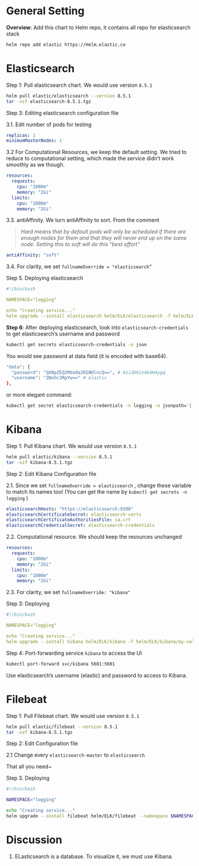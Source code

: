 # General Setting

**Overview**: Add this chart to Helm repo, it contains all repo for elasticsearch stack

```bash
helm repo add elastic https://Helm.elastic.co
```

# Elasticsearch

Step 1: Pull elasticsearch chart. We would use version `8.5.1`

```bash
helm pull elastic/elasticsearch --version 8.5.1
tar -xzf elasticsearch-8.5.1.tgz
```

Step 3: Editing elasticsearch configuration file

3.1. Edit number of pods for testing

```yaml
replicas: 1
minimumMasterNodes: 1
```

3.2 For Computational Resources, we keep the default setting. We tried to reduce to computational setting, which made the service didn’t work smoothly as we though.

```yaml
resources:
  requests:
    cpu: "1000m"
    memory: "2Gi"
  limits:
    cpu: "1000m"
    memory: "2Gi"
```

3.3. antiAffinity. We turn antiAffinity to sort. From the comment

> *Hard means that by default pods will only be scheduled if there are enough nodes for them and that they will never end up on the same node. Setting this to soft will do this "best effort"*
> 

```yaml
antiAffinity: "soft"
```

3.4. For clarity, we set `fullnameOverride = "elasticsearch”`

Step 5. Deploying elasticsearch

```yaml
#!/bin/bash

NAMESPACE="logging"

echo "Creating service..."
helm upgrade --install elasticsearch helm/ELK/elasticsearch -f helm/ELK/elasticsearch/my-values.yaml --namespace $NAMESPACE
```

**Step 6**: After deploying elasticsearch, look into `elasticsearch-credentials` to get elasticsearch’s username and password

```bash
kubectl get secrets elasticsearch-credentials -o json
```

You would see password at data field (it is encoded with base64).

```bash
"data": {
  "password": "QXNpZEQ2MXo0a2RINHlncQ==", # AsidD61z4kdH4ygq
  "username": "ZWxhc3RpYw==" # elastic
},
```

or more elegant command:

```bash
kubectl get secret elasticsearch-credentials -n logging -o jsonpath='{.data.password}' | base64 --decode
```

# Kibana

Step 1: Pull Kibana chart. We would use version `8.5.1`

```bash
helm pull elastic/kibana --version 8.5.1
tar -xzf kibana-8.5.1.tgz
```

Step 2: Edit Kibana Configuration file

2.1. Since we set `fullnameOverride = elasticsearch` , change these variable to match its names too! (You can get the name by `kubectl get secrets -n logging` )

```yaml
elasticsearchHosts: "https://elasticsearch:9200"
elasticsearchCertificateSecret: elasticsearch-certs
elasticsearchCertificateAuthoritiesFile: ca.crt
elasticsearchCredentialSecret: elasticsearch-credentials
```

2.2. Computational resource. We should keep the resources unchanged

```yaml
resources:
  requests:
    cpu: "1000m"
    memory: "2Gi"
  limits:
    cpu: "1000m"
    memory: "2Gi"
```

2.3. For clarity, we set `fullnameOverride: "kibana"` 

Step 3: Deploying

```yaml
#!/bin/bash

NAMESPACE="logging"

echo "Creating service..."
helm upgrade --install kibana helm/ELK/kibana -f helm/ELK/kibana/my-values.yaml --namespace $NAMESPACE
```

Step 4: Port-forwarding service `kibana` to access the UI

```bash
kubectl port-forward svc/kibana 5601:5601
```

Use elasticsearch’s username (elastic) and password to access to Kibana.

# Filebeat

Step 1: Pull Filebeat chart. We would use version `8.5.1`

```bash
helm pull elastic/filebeat --version 8.5.1
tar -xzf kibana-8.5.1.tgz
```

Step 2: Edit Configuration file

2.1 Change every `elasticsearch-master` to `elasticsearch`

That all you need~

Step 3. Deploying

```bash
#!/bin/bash

NAMESPACE="logging"

echo "Creating service..."
helm upgrade --install filebeat helm/ELK/filebeat --namespace $NAMESPACE
```

# Discussion

1. ELasticsearch is a database. To visualize it, we must use Kibana.